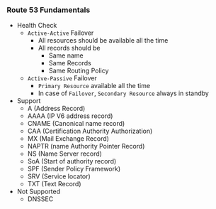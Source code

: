 ### Route 53 Fundamentals

- Health Check
  - `Active-Active` Failover
    - All resources should be available all the time
    - All records should be
      - Same name
      - Same Records
      - Same Routing Policy
  - `Active-Passive` Failover
    - `Primary Resource` available all the time
    - In case of `Failover`, `Secondary Resource` always in standby
- Support
  - A (Address Record)
  - AAAA (IP V6 address record)
  - CNAME (Canonical name record)
  - CAA (Certification Authority Authorization)
  - MX (Mail Exchange Record)
  - NAPTR (name Authority Pointer Record)
  - NS (Name Server record)
  - SoA (Start of authority record)
  - SPF (Sender Policy Framework)
  - SRV (Service locator)
  - TXT (Text Record)
- Not Supported
  - DNSSEC
